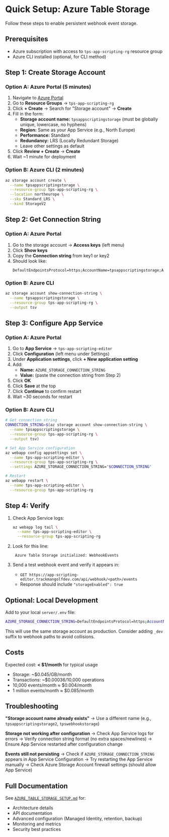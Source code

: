 # Quick Setup: Azure Table Storage

Follow these steps to enable persistent webhook event storage.

## Prerequisites

- Azure subscription with access to `tps-app-scripting-rg` resource group
- Azure CLI installed (optional, for CLI method)

## Step 1: Create Storage Account

### Option A: Azure Portal (5 minutes)

1. Navigate to [Azure Portal](https://portal.azure.com)
2. Go to **Resource Groups** → `tps-app-scripting-rg`
3. Click **+ Create** → Search for "Storage account" → **Create**
4. Fill in the form:
   - **Storage account name:** `tpsappscriptingstorage` (must be globally unique, lowercase, no hyphens)
   - **Region:** Same as your App Service (e.g., North Europe)
   - **Performance:** Standard
   - **Redundancy:** LRS (Locally Redundant Storage)
   - Leave other settings as default
5. Click **Review + Create** → **Create**
6. Wait ~1 minute for deployment

### Option B: Azure CLI (2 minutes)

```bash
az storage account create \
  --name tpsappscriptingstorage \
  --resource-group tps-app-scripting-rg \
  --location northeurope \
  --sku Standard_LRS \
  --kind StorageV2
```

## Step 2: Get Connection String

### Option A: Azure Portal

1. Go to the storage account → **Access keys** (left menu)
2. Click **Show keys**
3. Copy the **Connection string** from key1 or key2
4. Should look like:
   ```
   DefaultEndpointsProtocol=https;AccountName=tpsappscriptingstorage;AccountKey=xxxxxxxxxxxxx;EndpointSuffix=core.windows.net
   ```

### Option B: Azure CLI

```bash
az storage account show-connection-string \
  --name tpsappscriptingstorage \
  --resource-group tps-app-scripting-rg \
  --output tsv
```

## Step 3: Configure App Service

### Option A: Azure Portal

1. Go to **App Service** → `tps-app-scripting-editor`
2. Click **Configuration** (left menu under Settings)
3. Under **Application settings**, click **+ New application setting**
4. Add:
   - **Name:** `AZURE_STORAGE_CONNECTION_STRING`
   - **Value:** (paste the connection string from Step 2)
5. Click **OK**
6. Click **Save** at the top
7. Click **Continue** to confirm restart
8. Wait ~30 seconds for restart

### Option B: Azure CLI

```bash
# Get connection string
CONNECTION_STRING=$(az storage account show-connection-string \
  --name tpsappscriptingstorage \
  --resource-group tps-app-scripting-rg \
  --output tsv)

# Set App Service configuration
az webapp config appsettings set \
  --name tps-app-scripting-editor \
  --resource-group tps-app-scripting-rg \
  --settings AZURE_STORAGE_CONNECTION_STRING="$CONNECTION_STRING"

# Restart
az webapp restart \
  --name tps-app-scripting-editor \
  --resource-group tps-app-scripting-rg
```

## Step 4: Verify

1. Check App Service logs:
   ```bash
   az webapp log tail \
     --name tps-app-scripting-editor \
     --resource-group tps-app-scripting-rg
   ```

2. Look for this line:
   ```
    Azure Table Storage initialized: WebhookEvents
   ```

3. Send a test webhook event and verify it appears in:
   - `GET https://app-scripting-editor.trackmangolfdev.com/api/webhook/<path>/events`
   - Response should include `"storageEnabled": true`

## Optional: Local Development

Add to your local `server/.env` file:

```bash
AZURE_STORAGE_CONNECTION_STRING=DefaultEndpointsProtocol=https;AccountName=tpsappscriptingstorage;AccountKey=...;EndpointSuffix=core.windows.net
```

This will use the same storage account as production. Consider adding `_dev` suffix to webhook paths to avoid collisions.

## Costs

Expected cost: **< $1/month** for typical usage

- Storage: ~$0.045/GB/month
- Transactions: ~$0.00036/10,000 operations
- 10,000 events/month ≈ $0.004/month
- 1 million events/month ≈ $0.085/month

## Troubleshooting

**"Storage account name already exists"**
→ Use a different name (e.g., `tpsappscriptingstorage2`, `tpswebhookstorage`)

**Storage not working after configuration**
→ Check App Service logs for errors
→ Verify connection string format (no extra spaces/newlines)
→ Ensure App Service restarted after configuration change

**Events still not persisting**
→ Check if `AZURE_STORAGE_CONNECTION_STRING` appears in App Service Configuration
→ Try restarting the App Service manually
→ Check Azure Storage Account firewall settings (should allow App Service)

## Full Documentation

See [`AZURE_TABLE_STORAGE_SETUP.md`](./AZURE_TABLE_STORAGE_SETUP.md) for:
- Architecture details
- API documentation
- Advanced configuration (Managed Identity, retention, backup)
- Monitoring and metrics
- Security best practices
